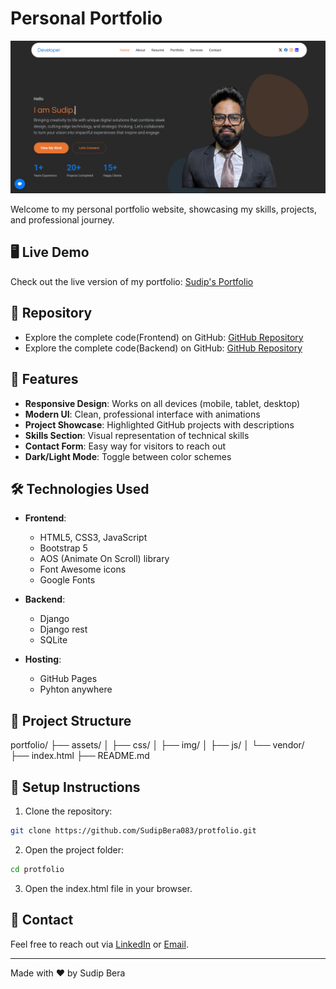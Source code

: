 # Personal Portfolio
![Portfolio Screenshot](./sample/home.png) <!-- Add a screenshot if available -->

Welcome to my personal portfolio website, showcasing my skills, projects, and professional journey.

## 🖥️ Live Demo
Check out the live version of my portfolio: [Sudip's Portfolio](https://sudipbera083.github.io/protfolio/)

## 📂 Repository
- Explore the complete code(Frontend) on GitHub: [GitHub Repository](https://github.com/SudipBera083/protfolio)
- Explore the complete code(Backend) on GitHub: [GitHub Repository](https://github.com/SudipBera083/Protfolio_backend)

## 🚀 Features

- **Responsive Design**: Works on all devices (mobile, tablet, desktop)
- **Modern UI**: Clean, professional interface with animations
- **Project Showcase**: Highlighted GitHub projects with descriptions
- **Skills Section**: Visual representation of technical skills
- **Contact Form**: Easy way for visitors to reach out
- **Dark/Light Mode**: Toggle between color schemes


## 🛠 Technologies Used

- **Frontend**:
  - HTML5, CSS3, JavaScript
  - Bootstrap 5
  - AOS (Animate On Scroll) library
  - Font Awesome icons
  - Google Fonts


- **Backend**:
  - Django
  - Django rest
  - SQLite

 
- **Hosting**:
  - GitHub Pages
  - Pyhton anywhere

## 📂 Project Structure

portfolio/
├── assets/
│ ├── css/
│ ├── img/
│ ├── js/
│ └── vendor/
├── index.html
├── README.md



## 📜 Setup Instructions
1. Clone the repository:
```bash
git clone https://github.com/SudipBera083/protfolio.git
```
2. Open the project folder:
```bash
cd protfolio
```
3. Open the index.html file in your browser.

## 💬 Contact
Feel free to reach out via [LinkedIn](https://www.linkedin.com/in/sudipbera083/) or [Email](mailto:sudipbera083@gmail.com).

---
Made with ❤️ by Sudip Bera















